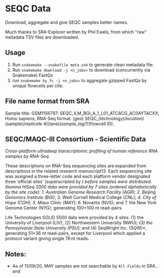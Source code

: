 # SEQC Data

Download, aggregate and give SEQC samples better names.

Much thanks to SRA-Explorer written by Phil Ewels, from which "raw" metadata TSV files are downloaded.

## Usage

1. Run `snakemake --snakefile meta.snk` to generate clean metadata file.
2. Run `snakemake download -j <n_jobs>` to download (concurrently via Snakemake) FastQs
3. run `snakemake by_fc -j <n_jobs>` to aggregate gzipped FastQs by unique flowcells per cite.

## File name format from SRA

Sample title: GSM1156797: SEQC_ILM_BGI_A_1_L01_ATCACG_AC0AYTACXX; Homo sapiens; RNA-Seq
format: (geo) SEQC_(technology)_(location)_(sample)_(replicate #)_(lane)_(sample_tag?)_(flowcell ID).

## SEQC/MAQC-III Consortium - Scientific Data

*Cross-platform ultradeep transcriptomic profiling of human reference RNA samples by RNA-Seq*. 

These descriptions on RNA-Seq sequencing sites are expanded from descriptions in the related research manuscript13. 
Each sequencing site was assigned a three-letter code and each platform vendor designated three ‘official sites’ (superscripted by *) before samples were distributed. 
Illumina HiSeq 2000 data were provided by 7 sites (ordered alphabetically by the site code): 
    1. Australian Genome Research Facility (AGR);
    2. Beijing Genomics Institute (BGI)*;
    3. Weill Cornell Medical College (CNL)*; 
    4. City of Hope (COH); 
    5. Mayo Clinic (MAY)*; 
    6. Novartis (NVS); and 
    7. the New York Genome Center (NYG), generating 100+100 nt read-pairs. 
    
Life Technologies SOLiD 5500 data were provided by 4 sites: (1) the University of Liverpool (LIV); (2) Northwestern University (NWU)*; (3) the Pennsylvania State University (PSU)*; and (4) SeqWright Inc. (SQW)*, generating 51+36 nt read-pairs, except for Liverpool which applied a protocol variant giving single 76 nt reads.

## Notes:
- As of 11/09/20, MAY samples are not searchable by `All Fields` in SRA... and